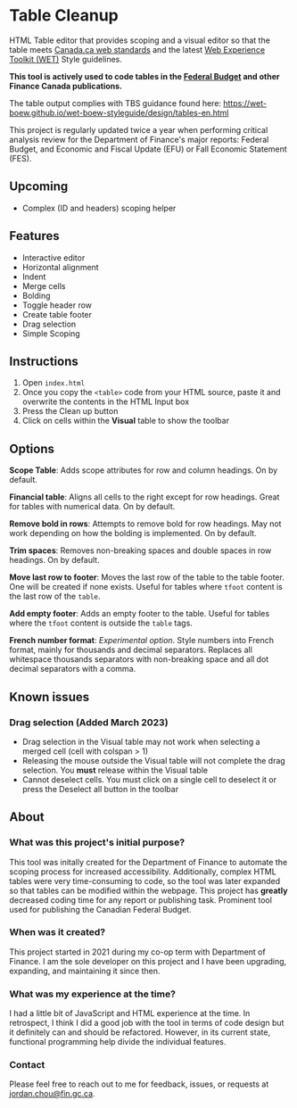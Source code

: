# Table Cleanup
HTML Table editor that provides scoping and a visual editor so that the table meets [Canada.ca web standards](https://www.canada.ca/en/government/about/design-system.html) and the latest [Web Experience Toolkit (WET)](https://wet-boew.github.io/wet-boew/index-en.html) Style guidelines.

**This tool is actively used to code tables in the [Federal Budget](https://www.canada.ca/en/department-finance/services/publications/federal-budget.html) and other Finance Canada publications.**

The table output complies with TBS guidance found here: https://wet-boew.github.io/wet-boew-styleguide/design/tables-en.html

This project is regularly updated twice a year when performing critical analysis review for the Department of Finance's major reports: Federal Budget, and Economic and Fiscal Update (EFU) or Fall Economic Statement (FES).

## Upcoming
* Complex (ID and headers) scoping helper

## Features
* Interactive editor
* Horizontal alignment
* Indent
* Merge cells
* Bolding
* Toggle header row
* Create table footer
* Drag selection
* Simple Scoping

## Instructions
1. Open `index.html`
2. Once you copy the `<table>` code from your HTML source, paste it and overwrite the contents in the HTML Input box
3. Press the Clean up button
4. Click on cells within the **Visual** table to show the toolbar

## Options
**Scope Table**: Adds scope attributes for row and column headings. On by default.

**Financial table**: Aligns all cells to the right except for row headings. Great for tables with numerical data. On by default.

**Remove bold in rows**: Attempts to remove bold for row headings. May not work depending on how the bolding is implemented. On by default.

**Trim spaces**: Removes non-breaking spaces and double spaces in row headings. On by default.

**Move last row to footer**: Moves the last row of the table to the table footer. One will be created if none exists. Useful for tables where `tfoot` content is the last row of the `table`.

**Add empty footer**: Adds an empty footer to the table. Useful for tables where the `tfoot` content is outside the `table` tags.

**French number format**: _Experimental option_. Style numbers into French format, mainly for thousands and decimal separators. Replaces all whitespace thousands separators with non-breaking space and all dot decimal separators with a comma.

## Known issues
### Drag selection (Added March 2023)
* Drag selection in the Visual table may not work when selecting a merged cell (cell with colspan > 1)
* Releasing the mouse outside the Visual table will not complete the drag selection. You **must** release within the Visual table
* Cannot deselect cells. You must click on a single cell to deselect it or press the Deselect all button in the toolbar

## About

### What was this project's initial purpose?
This tool was initally created for the Department of Finance to automate the scoping process for increased accessibility. Additionally, complex HTML tables were very time-consuming to code, so the tool was later expanded so that tables can be modified within the webpage. This project has **greatly** decreased coding time for any report or publishing task. Prominent tool used for publishing the Canadian Federal Budget.
  
### When was it created?
This project started in 2021 during my co-op term with Department of Finance. I am the sole developer on this project and I have been upgrading, expanding, and maintaining it since then.
  
### What was my experience at the time?
I had a little bit of JavaScript and HTML experience at the time. In retrospect, I think I did a good job with the tool in terms of code design but it definitely can and should be refactored. However, in its current state, functional programming help divide the individual features.

### Contact
Please feel free to reach out to me for feedback, issues, or requests at jordan.chou@fin.gc.ca.

